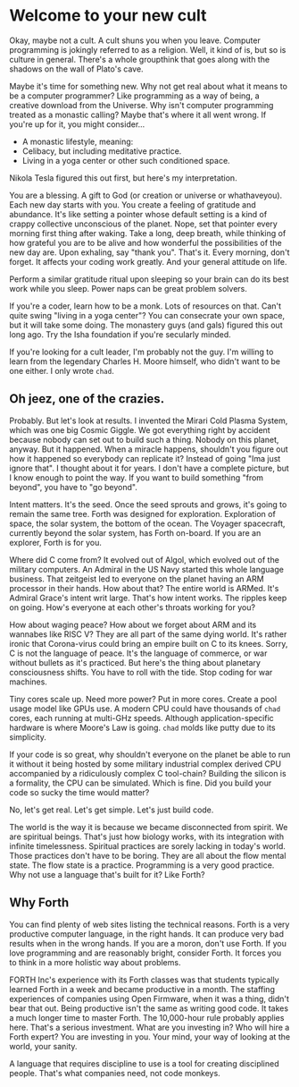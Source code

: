# Welcome to your new cult

Okay, maybe not a cult. A cult shuns you when you leave. Computer programming
is jokingly referred to as a religion. Well, it kind of is, but so is culture
in general. There's a whole groupthink that goes along with the shadows on the
wall of Plato's cave.

Maybe it's time for something new.
Why not get real about what it means to be a computer programmer?
Like programming as a way of being, a creative download from the Universe.
Why isn't computer programming treated as a monastic calling?
Maybe that's where it all went wrong.
If you're up for it, you might consider...

- A monastic lifestyle, meaning:
- Celibacy, but including meditative practice.
- Living in a yoga center or other such conditioned space.

Nikola Tesla figured this out first, but here's my interpretation.

You are a blessing. A gift to God (or creation or universe or whathaveyou).
Each new day starts with you.
You create a feeling of gratitude and abundance.
It's like setting a pointer whose default setting is a kind of crappy
collective unconscious of the planet.
Nope, set that pointer every morning first thing after waking.
Take a long, deep breath, while thinking of how grateful you are to be alive
and how wonderful the possibilities of the new day are.
Upon exhaling, say "thank you". That's it.
Every morning, don't forget.
It affects your coding work greatly.
And your general attitude on life.

Perform a similar gratitude ritual upon sleeping so your brain can
do its best work while you sleep. Power naps can be great problem solvers.

If you're a coder, learn how to be a monk. Lots of resources on that.
Can't quite swing "living in a yoga center"?
You can consecrate your own space, but it will take some doing. 
The monastery guys (and gals) figured this out long ago.
Try the Isha foundation if you're secularly minded.

If you're looking for a cult leader, I'm probably not the guy.
I'm willing to learn from the legendary Charles H. Moore himself,
who didn't want to be one either. I only wrote `chad`.

## Oh jeez, one of the crazies.

Probably. But let's look at results.
I invented the Mirari Cold Plasma System, which was one big Cosmic Giggle.
We got everything right by accident because nobody can set out to build such
a thing. Nobody on this planet, anyway. But it happened.
When a miracle happens, shouldn't you figure out how it happened so everybody
can replicate it? Instead of going "Ima just ignore that".
I thought about it for years. I don't have a complete picture,
but I know enough to point the way. If you want to build something "from beyond",
you have to "go beyond".

Intent matters. It's the seed. Once the seed sprouts and grows, it's going to
remain the same tree. Forth was designed for exploration. Exploration of space,
the solar system, the bottom of the ocean. The Voyager spacecraft, currently
beyond the solar system, has Forth on-board. 
If you are an explorer, Forth is for you.

Where did C come from?
It evolved out of Algol, which evolved out of the military computers.
An Admiral in the US Navy started this whole language business.
That zeitgeist led to everyone on the planet having an ARM processor
in their hands.
How about that? The entire world is ARMed. 
It's Admiral Grace's intent writ large.
That's how intent works. The ripples keep on going.
How's everyone at each other's throats working for you?

How about waging peace?
How about we forget about ARM and its wannabes like RISC V?
They are all part of the same dying world.
It's rather ironic that Corona-virus could bring an empire built on C
to its knees.
Sorry, C is not the language of peace.
It's the language of commerce, or war without bullets as it's practiced.
But here's the thing about planetary consciousness shifts.
You have to roll with the tide.
Stop coding for war machines.

Tiny cores scale up. Need more power? Put in more cores.
Create a pool usage model like GPUs use.
A modern CPU could have thousands of `chad` cores,
each running at multi-GHz speeds.
Although application-specific hardware is where Moore's Law is going.
`chad` molds like putty due to its simplicity.

If your code is so great, why shouldn't everyone on the planet be 
able to run it without it being hosted by
some military industrial complex derived CPU
accompanied by a ridiculously complex C tool-chain?
Building the silicon is a formality, the CPU can be simulated.
Which is fine. Did you build your code so sucky the time would matter?

No, let's get real. Let's get simple. Let's just build code.

The world is the way it is because we became disconnected from spirit.
We are spiritual beings. That's just how biology works,
with its integration with infinite timelessness.
Spiritual practices are sorely lacking in today's world.
Those practices don't have to be boring.
They are all about the flow mental state.
The flow state is a practice.
Programming is a very good practice.
Why not use a language that's built for it? 
Like Forth?

## Why Forth

You can find plenty of web sites listing the technical reasons.
Forth is a very productive computer language, in the right hands.
It can produce very bad results when in the wrong hands.
If you are a moron, don't use Forth.
If you love programming and are reasonably bright, consider Forth.
It forces you to think in a more holistic way about problems.

FORTH Inc's experience with its Forth classes was that students
typically learned Forth in a week and became productive in a month.
The staffing experiences of companies using Open Firmware,
when it was a thing, didn't bear that out.
Being productive isn't the same as writing good code.
It takes a much longer time to master Forth.
The 10,000-hour rule probably applies here.
That's a serious investment.
What are you investing in?
Who will hire a Forth expert?
You are investing in you.
Your mind, your way of looking at the world, your sanity.

A language that requires discipline to use is a tool for creating
disciplined people. That's what companies need, not code monkeys.
